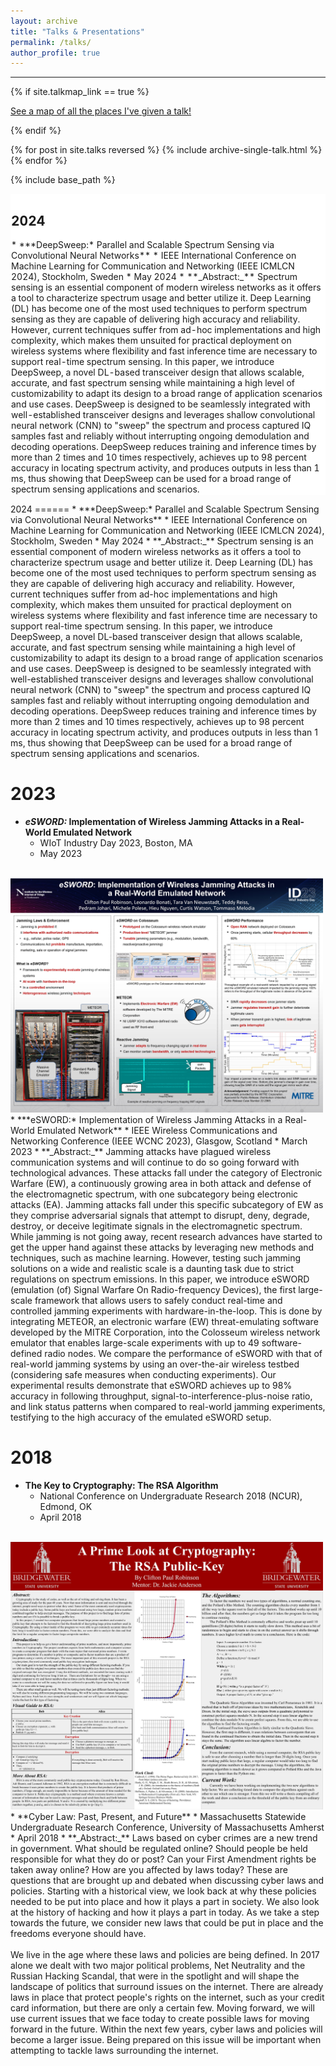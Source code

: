 ```yaml
---
layout: archive
title: "Talks & Presentations"
permalink: /talks/
author_profile: true
---
```

<hr>

{% if site.talkmap_link == true %}

<p style="text-decoration:underline;"><a href="/talkmap.html">See a map of all the places I've given a talk!</a></p>

{% endif %}

{% for post in site.talks reversed %}
  {% include archive-single-talk.html %}
{% endfor %}


{% include base_path %}

<table cellpadding="0" cellspacing="0" border="0" style="background-color: white; border-collapse: collapse;">
  <tr>
    <td style="text-align: left; padding: 0; border: 0.1px solid white; vertical-align: top;">
      <h2>2024</h2>
      * ***DeepSweep:* Parallel and Scalable Spectrum Sensing via Convolutional Neural Networks**
  * IEEE International Conference on Machine Learning for Communication and Networking (IEEE ICMLCN 2024), Stockholm, Sweden
  * May 2024
  * **_Abstract:_** Spectrum sensing is an essential component of modern wireless networks as it offers a tool to characterize spectrum usage and better utilize it. Deep Learning (DL) has become one of the most used techniques to perform spectrum sensing as they are capable of delivering high accuracy and reliability. However, current techniques suffer from ad-hoc implementations and high complexity, which makes them unsuited for practical deployment on wireless systems where flexibility and fast inference time are necessary to support real-time spectrum sensing. In this paper, we introduce DeepSweep, a novel DL-based transceiver design that allows scalable, accurate, and fast spectrum sensing while maintaining a high level of customizability to adapt its design to a broad range of application scenarios and use cases. DeepSweep is designed to be seamlessly integrated with well-established transceiver designs and leverages shallow convolutional neural network (CNN) to "sweep" the spectrum and process captured IQ samples fast and reliably without interrupting ongoing demodulation and decoding operations. DeepSweep reduces training and inference times by more than 2 times and 10 times respectively, achieves up to 98 percent accuracy in locating spectrum activity, and produces outputs in less than 1 ms, thus showing that DeepSweep can be used for a broad range of spectrum sensing applications and scenarios.
    </td>
  </tr>
</table>
2024
======
* ***DeepSweep:* Parallel and Scalable Spectrum Sensing via Convolutional Neural Networks**
  * IEEE International Conference on Machine Learning for Communication and Networking (IEEE ICMLCN 2024), Stockholm, Sweden
  * May 2024
  * **_Abstract:_** Spectrum sensing is an essential component of modern wireless networks as it offers a tool to characterize spectrum usage and better utilize it. Deep Learning (DL) has become one of the most used techniques to perform spectrum sensing as they are capable of delivering high accuracy and reliability. However, current techniques suffer from ad-hoc implementations and high complexity, which makes them unsuited for practical deployment on wireless systems where flexibility and fast inference time are necessary to support real-time spectrum sensing. In this paper, we introduce DeepSweep, a novel DL-based transceiver design that allows scalable, accurate, and fast spectrum sensing while maintaining a high level of customizability to adapt its design to a broad range of application scenarios and use cases. DeepSweep is designed to be seamlessly integrated with well-established transceiver designs and leverages shallow convolutional neural network (CNN) to "sweep" the spectrum and process captured IQ samples fast and reliably without interrupting ongoing demodulation and decoding operations. DeepSweep reduces training and inference times by more than 2 times and 10 times respectively, achieves up to 98 percent accuracy in locating spectrum activity, and produces outputs in less than 1 ms, thus showing that DeepSweep can be used for a broad range of spectrum sensing applications and scenarios.


2023
======
* ***eSWORD:* Implementation of Wireless Jamming Attacks in a Real-World Emulated Network**
  * WIoT Industry Day 2023, Boston, MA
  * May 2023
<br> 
<img src="../images/esword_poster_23.jpg" alt="WIoT Day Poster" style="width:500px;">
<br>
* ***eSWORD:* Implementation of Wireless Jamming Attacks in a Real-World Emulated Network**
  * IEEE Wireless Communications and Networking Conference (IEEE WCNC 2023), Glasgow, Scotland
  * March 2023
  * **_Abstract:_** Jamming attacks have plagued wireless communication systems and will continue to do so going forward with technological advances. These attacks fall under the category of Electronic Warfare (EW), a continuously growing area in both attack and defense of the electromagnetic spectrum, with one subcategory being electronic attacks (EA). Jamming attacks fall under this specific subcategory of EW as they comprise adversarial signals that attempt to disrupt, deny, degrade, destroy, or deceive legitimate signals in the electromagnetic spectrum. While jamming is not going away, recent research advances have started to get the upper hand against these attacks by leveraging new methods and techniques, such as machine learning. However, testing such jamming solutions on a wide and realistic scale is a daunting task due to strict regulations on spectrum emissions. In this paper, we introduce eSWORD (emulation (of) Signal Warfare On Radio-frequency Devices), the first large-scale framework that allows users to safely conduct real-time and controlled jamming experiments with hardware-in-the-loop. This is done by integrating METEOR, an electronic warfare (EW) threat-emulating software developed by the MITRE Corporation, into the Colosseum wireless network emulator that enables large-scale experiments with up to 49 software-defined radio nodes. We compare the performance of eSWORD with that of real-world jamming systems by using an over-the-air wireless testbed (considering safe measures when conducting experiments). Our experimental results demonstrate that eSWORD achieves up to 98% accuracy in following throughput, signal-to-interference-plus-noise ratio, and link status patterns when compared to real-world jamming experiments, testifying to the high accuracy of the emulated eSWORD setup.


2018
======
* **The Key to Cryptography: The RSA Algorithm**
  * National Conference on Undergraduate Research 2018 (NCUR), Edmond, OK
  * April 2018
<br> 
<img src="../images/ncur_poster.jpg" alt="NCUR Poster" style="width:500px;">
<br>
* **Cyber Law: Past, Present, and Future**
  * Massachusetts Statewide Undergraduate Research Conference, University of Massachusetts Amherst
  * April 2018
  * **_Abstract:_** Laws based on cyber crimes are a new trend in government. What should be regulated online? Should people be held responsible for what they do or post? Can your First Amendment rights be taken away online? How are you affected by laws today? These are questions that are brought up and debated when discussing cyber laws and policies. Starting with a historical view, we look back at why these policies needed to be put into place and how it plays a part in society. We also look at the history of hacking and how it plays a part in today. As we take a step towards the future, we consider new laws that could be put in place and the freedoms everyone should have. <br><br> We live in the age where these laws and policies are being defined. In 2017 alone we dealt with two major political problems, Net Neutrality and the Russian Hacking Scandal, that were in the spotlight and will shape the landscape of politics that surround issues on the internet. There are already laws in place that protect people's rights on the internet, such as your credit card information, but there are only a certain few. Moving forward, we will use current issues that we face today to create possible laws for moving forward in the future. Within the next few years, cyber laws and policies will become a larger issue. Being prepared on this issue will be important when attempting to tackle laws surrounding the internet.

